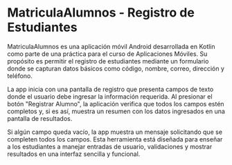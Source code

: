 # MatriculaAlumnos - Registro de Estudiantes
MatriculaAlumnos es una aplicación móvil Android desarrollada en Kotlin como parte de una práctica para el curso de Aplicaciones Móviles. Su propósito es permitir el registro de estudiantes mediante un formulario donde se capturan datos básicos como código, nombre, correo, dirección y teléfono.

La app inicia con una pantalla de registro que presenta campos de texto donde el usuario debe ingresar la información requerida. Al presionar el botón "Registrar Alumno", la aplicación verifica que todos los campos estén completos y, si es así, muestra un resumen con los datos ingresados en una pantalla de resultados.

Si algún campo queda vacío, la app muestra un mensaje solicitando que se completen todos los campos. Esta herramienta está diseñada para enseñar a los estudiantes a manejar entradas de usuario, validaciones y mostrar resultados en una interfaz sencilla y funcional.
